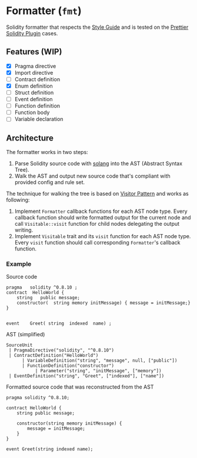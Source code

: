# Formatter (`fmt`)

Solidity formatter that respects the [Style Guide](https://docs.soliditylang.org/en/latest/style-guide.html) and
is tested on the [Prettier Solidity Plugin](https://github.com/prettier-solidity/prettier-plugin-solidity) cases.

## Features (WIP)

- [x] Pragma directive
- [x] Import directive
- [ ] Contract definition
- [x] Enum definition
- [ ] Struct definition
- [ ] Event definition
- [ ] Function definition
- [ ] Function body
- [ ] Variable declaration

## Architecture

The formatter works in two steps:
1. Parse Solidity source code with [solang](https://github.com/hyperledger-labs/solang) into the AST (Abstract Syntax Tree).
2. Walk the AST and output new source code that's compliant with provided config and rule set.

The technique for walking the tree is based on [Visitor Pattern](https://en.wikipedia.org/wiki/Visitor_pattern)
and works as following:
1. Implement `Formatter` callback functions for each AST node type.
Every callback function should write formatted output for the current node
and call `Visitable::visit` function for child nodes delegating the output writing. 
2. Implement `Visitable` trait and its `visit` function for each AST node type. Every `visit` function should call corresponding `Formatter`'s callback function.

### Example

Source code
```solidity
pragma   solidity ^0.8.10 ;
contract  HelloWorld {
    string   public message;
    constructor(  string memory initMessage) { message = initMessage;}
}


event    Greet( string  indexed  name) ;
```

AST (simplified)
```
SourceUnit
 | PragmaDirective("solidity", "^0.8.10")
 | ContractDefinition("HelloWorld")
      | VariableDefinition("string", "message", null, ["public"])
      | FunctionDefinition("constructor")
           | Parameter("string", "initMessage", ["memory"])
 | EventDefinition("string", "Greet", ["indexed"], ["name"])
```

Formatted source code that was reconstructed from the AST
```solidity
pragma solidity ^0.8.10;

contract HelloWorld {
    string public message;
    
    constructor(string memory initMessage) {
        message = initMessage;
    }
}

event Greet(string indexed name);
```
